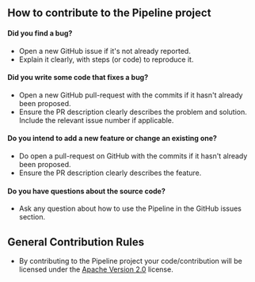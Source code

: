 ## How to contribute to the Pipeline project

#### Did you find a bug?
* Open a new GitHub issue if it's not already reported.
* Explain it clearly, with steps (or code) to reproduce it. 

#### Did you write some code that fixes a bug?
* Open a new GitHub pull-request with the commits if it hasn't already been proposed.
* Ensure the PR description clearly describes the problem and solution. Include the relevant issue number if applicable.

#### Do you intend to add a new feature or change an existing one?
* Do open a pull-request on GitHub with the commits if it hasn't already been proposed.
* Ensure the PR description clearly describes the feature.

#### **Do you have questions about the source code?**
* Ask any question about how to use the Pipeline in the GitHub issues section.

## General Contribution Rules
* By contributing to the Pipeline project your code/contribution will be licensed under the [Apache Version 2.0](../LICENSE) license.
